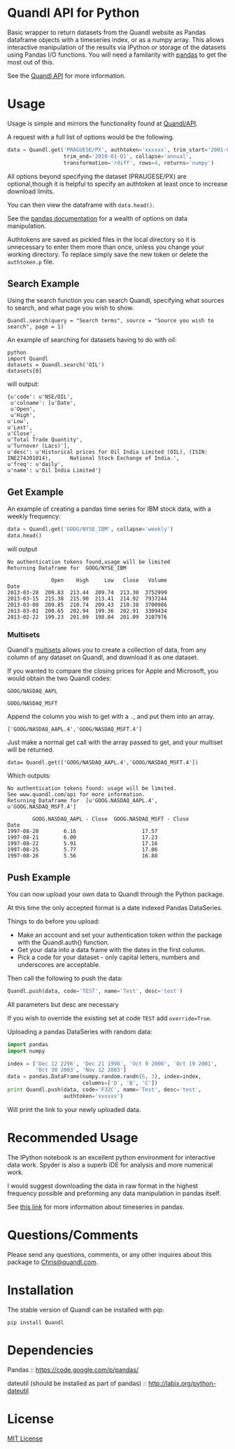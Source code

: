 Quandl API for Python
=====================
Basic wrapper to return datasets from the Quandl website as Pandas dataframe objects with a timeseries index, or as a numpy array. This allows interactive manipulation of the results via IPython or storage of the datasets using Pandas I/O functions. You will need a familarity with [pandas](http://pandas.pydata.org/) to get the most out of this.

See the [Quandl API](http://www.quandl.com/api) for more information.


Usage
=====
Usage is simple and mirrors the functionality found at [Quandl/API](http://www.quandl.com/api).

A request with a full list of options would be the following.

```python
data = Quandl.get('PRAGUESE/PX', authtoken='xxxxxx', trim_start='2001-01-01',
                  trim_end='2010-01-01', collapse='annual',
                  transformation='rdiff', rows=4, returns='numpy')
```

All options beyond specifying the dataset (PRAUGESE/PX) are optional,though it is helpful to specify an authtoken at 
least once to increase download limits.

You can then view the dataframe with `data.head()`.

See the [pandas documentation](http://pandas.pydata.org/) for a wealth of options on data manipulation.

Authtokens are saved as pickled files in the local directory so it is unnecessary to enter them more than once,
unless you change your working directory. To replace simply save the new token or delete the `authtoken.p` file.


## Search Example
Using the search function you can search Quandl, specifying what sources to search, and what page you wish to show.

	Quandl.search(query = "Search terms", source = "Source you wish to search", page = 1)

An example of searching for datasets having to do with oil: 

	python
	import Quandl
	datasets = Quandl.search('OIL')
	datasets[0]


will output:

	{u'code': u'NSE/OIL',
	 u'colname': [u'Date',
  	 u'Open',
  	 u'High',
  	u'Low',
  	u'Last',
  	u'Close',
  	u'Total Trade Quantity',
  	u'Turnover (Lacs)'],
 	u'desc': u'Historical prices for Oil India Limited (OIL), (ISIN: INE274J01014),  	 National Stock Exchange of India.',
 	u'freq': u'daily',
 	u'name': u'Oil India Limited'}


## Get Example
An example of creating a pandas time series for IBM stock data, with a weekly frequency:

```python
data = Quandl.get('GOOG/NYSE_IBM', collapse='weekly')
data.head()
```

will output

```
No authentication tokens found,usage will be limited
Returning Dataframe for  GOOG/NYSE_IBM

              Open    High     Low   Close   Volume
Date
2013-03-28  209.83  213.44  209.74  213.30  3752999
2013-03-15  215.38  215.90  213.41  214.92  7937244
2013-03-08  209.85  210.74  209.43  210.38  3700986
2013-03-01  200.65  202.94  199.36  202.91  3309434
2013-02-22  199.23  201.09  198.84  201.09  3107976
```


### Multisets

Quandl's [multisets](http://www.quandl.com/help/multisets) allows you to create a collection of data, from any column of any dataset on Quandl, and download it as one dataset.

If you wanted to compare the closing prices for Apple and Microsoft, you would obtain the two Quandl codes:

```GOOG/NASDAQ_AAPL``` 

```GOOG/NASDAQ_MSFT```

Append the column you wish to get with a `.`, and put them into an array.

`['GOOG/NASDAQ_AAPL.4','GOOG/NASDAQ_MSFT.4']`

Just make a normal get call with the array passed to get, and your multiset will be returned.

`data= Quandl.get(['GOOG/NASDAQ_AAPL.4','GOOG/NASDAQ_MSFT.4'])`

Which outputs:

```
No authentication tokens found: usage will be limited.
See www.quandl.com/api for more information.
Returning Dataframe for  [u'GOOG.NASDAQ_AAPL.4', u'GOOG.NASDAQ_MSFT.4']

        GOOG.NASDAQ_AAPL - Close  GOOG.NASDAQ_MSFT - Close
Date                                                          
1997-08-20        6.16                     17.57
1997-08-21        6.00                     17.23
1997-08-22        5.91                     17.16
1997-08-25        5.77                     17.06
1997-08-26        5.56                     16.88

```


## Push Example
You can now upload your own data to Quandl through the Python package.

At this time the only accepted format is a date indexed Pandas DataSeries.

Things to do before you upload:

* Make an account and set your authentication token within the package with the Quandl.auth() function.
* Get your data into a data frame with the dates in the first column.
* Pick a code for your dataset - only capital letters, numbers and underscores are acceptable.

Then call the following to push the data:

```python
Quandl.push(data, code='TEST', name='Test', desc='test')
```

All parameters but desc are necessary

If you wish to override the existing set at code `TEST` add `override=True`.

Uploading a pandas DataSeries with random data:

```python
import pandas
import numpy

index = ['Dec 12 2296', 'Dec 21 1998', 'Oct 9 2000', 'Oct 19 2001',
         'Oct 30 2003', 'Nov 12 2003']
data = pandas.DataFrame(numpy.random.randn(6, 3), index=index,
                        columns=['D', 'B', 'C'])
print Quandl.push(data, code='F32C', name='Test', desc='test',
                  authtoken='xxxxxx')
```

Will print the link to your newly uploaded data.


Recommended Usage
================
The IPython notebook is an excellent python environment for interactive data work. Spyder is also a superb IDE for analysis and more numerical work.

I would suggest downloading the data in raw format in the highest frequency possible and preforming any data manipulation
in pandas itself.

See [this link](http://pandas.pydata.org/pandas-docs/dev/timeseries.html) for more information about timeseries in pandas.


Questions/Comments
==================
Please send any questions, comments, or any other inquires about this package to <Chris@quandl.com>.


Installation
============
The stable version of Quandl can be installed with pip:

    pip install Quandl


Dependencies
============
Pandas :: <https://code.google.com/p/pandas/>

dateutil (should be installed as part of pandas) :: <http://labix.org/python-dateutil>


License
=======
[MIT License](http://opensource.org/licenses/MIT)
